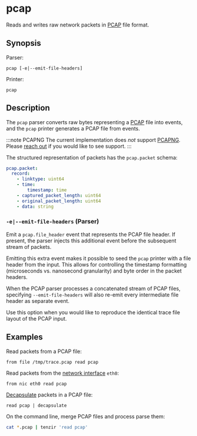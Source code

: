 # pcap

Reads and writes raw network packets in [PCAP][pcap-rfc] file format.

[pcap-rfc]: https://datatracker.ietf.org/doc/id/draft-gharris-opsawg-pcap-00.html

## Synopsis

Parser:

```
pcap [-e|--emit-file-headers]
```

Printer:

```
pcap
```

## Description

The `pcap` parser converts raw bytes representing a [PCAP][pcap-rfc] file into
events, and the `pcap` printer generates a PCAP file from events.

[pcapng-rfc]: https://www.ietf.org/archive/id/draft-tuexen-opsawg-pcapng-05.html

:::note PCAPNG
The current implementation does *not* support [PCAPNG][pcapng-rfc]. Please
[reach out](/discord) if you would like to see support.
:::

The structured representation of packets has the `pcap.packet` schema:

```yaml
pcap.packet:
  record:
    - linktype: uint64
    - time:
        timestamp: time
    - captured_packet_length: uint64
    - original_packet_length: uint64
    - data: string
```

### `-e|--emit-file-headers` (Parser)

Emit a `pcap.file_header` event that represents the PCAP file header. If
present, the parser injects this additional event before the subsequent stream
of packets.

Emitting this extra event makes it possible to seed the `pcap` printer with a
file header from the input. This allows for controlling the timestamp formatting
(microseconds vs. nanosecond granularity) and byte order in the packet headers.

When the PCAP parser processes a concatenated stream of PCAP files, specifying
`--emit-file-headers` will also re-emit every intermediate file header as
separate event.

Use this option when you would like to reproduce the identical trace file layout
of the PCAP input.

## Examples

Read packets from a PCAP file:

```
from file /tmp/trace.pcap read pcap
```

Read packets from the [network interface](../connectors/nic.md) `eth0`:

```
from nic eth0 read pcap
```

[Decapsulate](../operators/transformations/decapsulate.md) packets in a PCAP
file:

```
read pcap | decapsulate
```

On the command line, merge PCAP files and process parse them:

```bash
cat *.pcap | tenzir 'read pcap'
```
